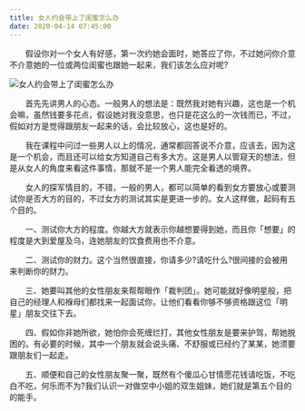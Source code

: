 ```yaml
---
title: 女人约会带上了闺蜜怎么办
date: 2020-04-14 07:45:00
---
```




　　假设你对一个女人有好感，第一次约她会面时，她答应了你，不过她问你介意不介意她的一位或两位闺蜜也跟她一起来，我们该怎么应对呢?

![女人约会带上了闺蜜怎么办](/img/38723d8ed696c52c7e1ba5472ad58a28.jpg)

　　首先先讲男人的心态。一般男人的想法是：既然我对她有兴趣，这也是一个机会嘛，虽然钱要多花点，假设她对我没意思，也只是花这么的一次钱而已，不过，假如对方是觉得跟朋友一起来的话，会比较放心，这也是好的。

　　我在课程中问过一些男人以上的情况，通常都回答说不介意，应该去，因为这是一个机会，而且还可以给女方知道自己有多大方。这是男人以管窥天的想法，但是从女人的角度来看这件事情，那就不是一个男人能完全看透的境界。

　　女人的探军情目的，不错，一般的男人，都可以简单的看到女方要放心或要测试你是否大方的目的，不过女方的测试其实是更进一步的。女人这样做，起码有五个目的。

　　一、测试你大方的程度。你越大方就表示你越想要得到她，而且你「想要」的程度是大到爱屋及乌，连她朋友的饮食费用也不介意。

　　二、测试你的财力。这个当然很直接，你请多少?请吃什么?很间接的会被用来判断你的财力。

　　三、她要叫其他的女性朋友来帮帮眼作「裁判团」。她可能就好像明星般，把自己的经理人和褓母们都找来一起面试你，让他们看看你够不够资格跟这位「明星」朋友交往下去。

　　四、假如你非她所欲，她怕你会死缠烂打，其他女性朋友是要来护驾，帮她脱困的。有必要的时候，其中一个朋友就会说头痛、不舒服或已经约了某某，她须要跟朋友们一起走。

　　五、顺便和自己的女性朋友聚一聚，既然有个傻瓜心甘情愿花钱请吃饭，不吃白不吃，何乐而不为?我们认识一对做空中小姐的双生姐妹，她们就是第五个目的的能手。